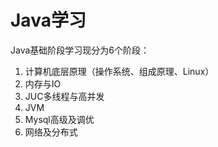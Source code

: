 # Java学习


Java基础阶段学习现分为6个阶段：
  1.  计算机底层原理（操作系统、组成原理、Linux）
  2.  内存与IO
  3.  JUC多线程与高并发
  4.  JVM
  5.  Mysql高级及调优
  6.  网络及分布式
